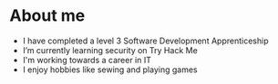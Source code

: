 # About me


- I have completed a level 3 Software Development Apprenticeship
- I’m currently learning security on Try Hack Me
- I'm working towards a career in IT
- I enjoy hobbies like sewing and playing games
